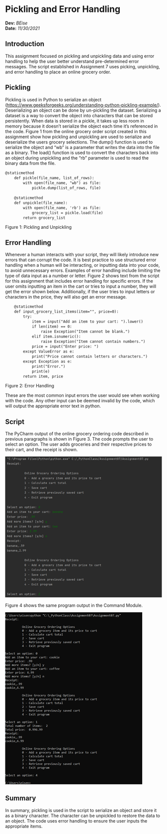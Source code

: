 # Pickling and Error Handling
**Dev:** *BEise*  
**Date:** *11/30/2021*

## Introduction
This assignment focused on pickling and unpickling data and using error handling to help the user better understand pre-determined error messages. The script established in Assignment 7 uses picking, unpickling, and error handling to place an online grocery order. 

## Pickling 
Pickling is used in Python to serialize an object (https://www.geeksforgeeks.org/understanding-python-pickling-example/).  Deserializing an object can be done by un-pickling the dataset. Serializing a dataset is a way to convert the object into characters that can be stored persistently. When data is stored in a pickle, it takes up less room in memory because it doesn’t serialize the object each time it’s referenced in the code. Figure 1 from the online grocery order script created in this assignment show how pickling and unpickling are used to serialize and deserialize the users grocery selections. The dump() function is used to serialize the object and “wb” is a parameter that writes the data into the file as a binary. The load() function is used to convert the characters back into an object during unpickling and the “rb” parameter is used to read the binary data from the file.
  
```
@staticmethod
    def pickle(file_name, list_of_rows):
        with open(file_name, "wb") as file:
            pickle.dump(list_of_rows, file)

    @staticmethod
    def unpickle(file_name):
        with open(file_name, 'rb') as file:
            grocery_list = pickle.load(file)
        return grocery_list
```
Figure 1: Pickling and Unpickling

## Error Handling
Whenever a human interacts with your script, they will likely introduce new errors that can corrupt the code. It is best practice to use structured error handling when a human will be interacting, or inputting data into your code, to avoid unnecessary errors. Examples of error handling include limiting the type of data input as a number or letter. Figure 2 shows text from the script for this assignment that includes error handling for specific errors. If the user omits inputting an item in the cart or tries to input a number, they will get the error shown below. Additionally, if the user tries to input letters or characters in the price, they will also get an error message. 

```
    @staticmethod
    def input_grocery_list_items(item="", price=0):
        try:
            item = input("Add an item to your cart: ").lower()
            if len(item) == 0:
                raise Exception("Item cannot be blank.")
            elif item.isnumeric():
                raise Exception("Item cannot contain numbers.")
            price = input("Enter price: ")
        except ValueError as e:
            print("Price cannot contain letters or characters.")
        except Exception as e:
            print("Error.")
            print(e)
        return item, price
```
Figure 2: Error Handling

These are the most common input errors the user would see when working with the code. Any other input can be deemed invalid by the code, which will output the appropriate error text in python. 

## Script
The PyCharm output of the online grocery ordering code described in previous paragraphs is shown in Figure 3. The code prompts the user to select an option. The user adds groceries and their respective prices to their cart, and the receipt is shown. 
 
 
 ![Figure 3](https://github.com/eisenhauerbrooke/IntroToProg-Python-Mod07/blob/main/Figure%203.png "Figure 3: Code in PyCharm")
 
 
Figure 4 shows the same program output in the Command Module.

 ![Figure 4](https://github.com/eisenhauerbrooke/IntroToProg-Python-Mod07/blob/main/Figure%204.png "Figure 4: Command Module")


## Summary
In summary, pickling is used in the script to serialize an object and store it as a binary character. The character can be unpickled to restore the data to an object. The code uses error handling to ensure the user inputs the appropriate items.

